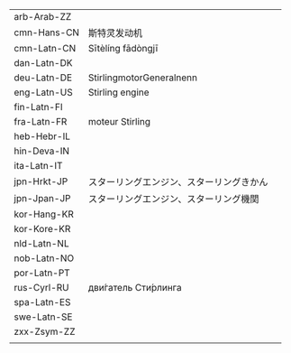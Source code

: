 | | | |
|-|-|-|
| arb-Arab-ZZ |  |  |
| cmn-Hans-CN | 斯特灵发动机 |  |
| cmn-Latn-CN | Sītèlíng fādòngjī |  |
| dan-Latn-DK |  |  |
| deu-Latn-DE | StirlingmotorGeneralnenn |  |
| eng-Latn-US | Stirling engine |  |
| fin-Latn-FI |  |  |
| fra-Latn-FR | moteur Stirling |  |
| heb-Hebr-IL |  |  |
| hin-Deva-IN |  |  |
| ita-Latn-IT |  |  |
| jpn-Hrkt-JP | スターリングエンジン、スターリングきかん |  |
| jpn-Jpan-JP | スターリングエンジン、スターリング機関 |  |
| kor-Hang-KR |  |  |
| kor-Kore-KR |  |  |
| nld-Latn-NL |  |  |
| nob-Latn-NO |  |  |
| por-Latn-PT |  |  |
| rus-Cyrl-RU | дви́гатель Сти́рлинга |  |
| spa-Latn-ES |  |  |
| swe-Latn-SE |  |  |
| zxx-Zsym-ZZ |  |  |
|  |  |  |
